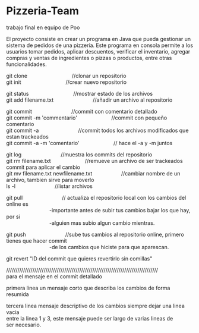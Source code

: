 # Pizzeria-Team
trabajo final en equipo de Poo  
  
El proyecto consiste en crear un programa en Java que pueda gestionar un sistema de pedidos de una pizzería. Este programa en consola permite a los usuarios tomar pedidos, aplicar descuentos, verificar el inventario, agregar compras y ventas de ingredientes o pizzas o productos, entre otras funcionalidades.
  
git clone                                                &emsp;&emsp;&emsp;&emsp;&emsp;&emsp;&emsp;&emsp;  //clonar un repositorio  
git init                                              &emsp;&emsp;&emsp;&emsp;&emsp;&emsp;&emsp;&emsp;     //crear nuevo repositorio

git status                                          &emsp;&emsp;&emsp;&emsp;&emsp;&emsp;&emsp;&emsp;       //mostrar estado de los archivos  
git add filename.txt                               &emsp;&emsp;&emsp;&emsp;&emsp;&emsp;&emsp;        //añadir un archivo al repositorio  

git commit                                         &emsp;&emsp;&emsp;&emsp;&emsp;&emsp;&emsp;        //commit con comentario detallado  
git commit -m 'commentario'                         &emsp;&emsp;&emsp;&emsp;&emsp;&emsp;      //commit con pequeño comentario  
git commit -a                                 &emsp;&emsp;&emsp;&emsp;&emsp;&emsp;&emsp;       //commit todos los archivos modificados que estan trackeados  
git commit -a -m 'comentario'                        &emsp;&emsp;&emsp;&emsp;&emsp;&emsp;      // hace el -a y -m juntos  

git log                                               &emsp;&emsp;&emsp;&emsp;&emsp;&emsp;&emsp;     //muestra los commits del repositorio  
git rm filename.txt                            &emsp;&emsp;&emsp;&emsp;&emsp;&emsp;      //remueve un archivo de ser trackeados commit para aplicar el cambio  
git mv filename.txt newfilename.txt                 &emsp;&emsp;&emsp;&emsp;&emsp;     //cambiar nombre de un archivo, tambien sirve para moverlo  
ls -l                        &emsp;&emsp;&emsp;&emsp;&emsp;&emsp;&emsp;      //listar archivos  

git pull                 &emsp;&emsp;&emsp;&emsp;&emsp;&emsp;&emsp;       // actualiza el repositorio local con los cambios del online es  
                         &emsp;&emsp;&emsp;&emsp;&emsp;&emsp;&emsp;&emsp;         -importante antes de subir tus cambios bajar los que hay, por si  
                                         &emsp;&emsp;&emsp;&emsp;&emsp;&emsp;&emsp;&emsp;        -alguien mas subio algun cambio mientras.  

git push               &emsp;&emsp;&emsp;&emsp;&emsp;&emsp;&emsp;          //sube tus cambios al repositorio online, primero tienes que hacer commit  
                                                    &emsp;&emsp;&emsp;&emsp;&emsp;&emsp;&emsp;&emsp;          -de los cambios que hiciste para que aparescan.  

git revert "ID del commit que quieres revertirlo sin comillas" 

/////////////////////////////////////////////////////////////////////////////////  
para el mensaje en el commit detallado  
  
primera linea un mensaje corto que describa los cambios de forma resumida  
  
tercera linea mensaje descriptivo de los cambios siempre dejar una linea vacia  
entre la linea 1 y 3, este mensaje puede ser largo de varias lineas de  
ser necesario.  
